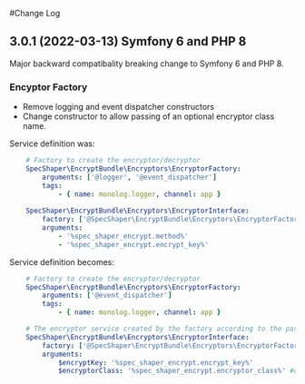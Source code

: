 #Change Log

## 3.0.1 (2022-03-13) Symfony 6 and PHP 8
Major backward compatibality breaking change to Symfony 6 and PHP 8.

### Encyptor Factory
- Remove logging and event dispatcher constructors
- Change constructor to allow passing of an optional encryptor class name.

Service definition was:
```yaml
    # Factory to create the encryptor/decryptor
    SpecShaper\EncryptBundle\Encryptors\EncryptorFactory:
        arguments: ['@logger', '@event_dispatcher']
        tags:
            - { name: monolog.logger, channel: app }
        
    SpecShaper\EncryptBundle\Encryptors\EncryptorInterface:
        factory: ['@SpecShaper\EncryptBundle\Encryptors\EncryptorFactory','createService']
        arguments:
            - '%spec_shaper_encrypt.method%'
            - '%spec_shaper_encrypt.encrypt_key%'
```
Service definition becomes:
```yaml
    # Factory to create the encryptor/decryptor
    SpecShaper\EncryptBundle\Encryptors\EncryptorFactory:
        arguments: ['@event_dispatcher']
        tags:
            - { name: monolog.logger, channel: app }

    # The encryptor service created by the factory according to the passed method and using the encrypt_key
    SpecShaper\EncryptBundle\Encryptors\EncryptorInterface:
        factory: ['@SpecShaper\EncryptBundle\Encryptors\EncryptorFactory','createService']
        arguments:
            $encryptKey: '%spec_shaper_encrypt.encrypt_key%'
            $encryptorClass: '%spec_shaper_encrypt.encryptor_class%' #optional
```